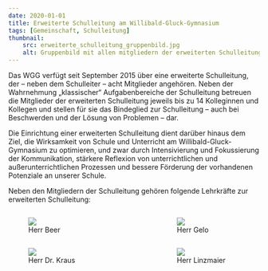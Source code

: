 ```yaml
---
date: 2020-01-01
title: Erweiterte Schulleitung am Willibald-Gluck-Gymnasium
tags: [Gemeinschaft, Schulleitung]
thumbnail: 
    src: erweiterte_schulleitung_gruppenbild.jpg
    alt: Gruppenbild mit allen mitgliedern der erweiterten Schulleitung
---
```


<p>
    Das WGG verfügt seit September 2015 über eine erweiterte Schulleitung, der – neben dem Schulleiter – acht Mitglieder angehören. Neben der Wahrnehmung „klassischer“ Aufgabenbereiche der Schulleitung betreuen die Mitglieder der erweiterten Schulleitung jeweils bis zu 14 Kolleginnen und Kollegen und stellen für sie das Bindeglied zur Schulleitung – auch bei Beschwerden und der Lösung von Problemen – dar.
</p>
<p>
    Die Einrichtung einer erweiterten Schulleitung dient darüber hinaus dem Ziel, die Wirksamkeit von Schule und Unterricht am Willibald-Gluck-Gymnasium zu optimieren, und zwar durch Intensivierung und Fokussierung der Kommunikation, stärkere Reflexion von unterrichtlichen und außerunterrichtlichen Prozessen und bessere Förderung der vorhandenen Potenziale an unserer Schule.
</p>
<p>Neben den Mitgliedern der Schulleitung gehören folgende Lehrkräfte zur erweiterten Schulleitung:
</p>
<figure style = "width:25%; float: left">
        <img src="/images/00_bfx_01.jpg">
        <figcaption>Herr Beer</figcaption>
</figure>
<figure style = "width:25%; float: right">
        <img src="/images/00_gw_01.jpg">
        <figcaption>Herr Gelo</figcaption>
</figure>
<figure style = "width:25%; float: left">
        <img src="/images/00_kt_01.jpg">
        <figcaption>Herr Dr. Kraus</figcaption>
</figure>
<figure style = "width:25%; float: right">
        <img src="/images/linzmaier_tobias.jpg">
        <figcaption>Herr Linzmaier</figcaption>
</figure>